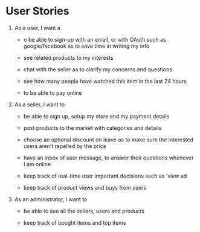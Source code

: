 # User Stories

1. As a user, I want a

   - o be able to sign-up with an email, or with OAuth such as google/facebook as to save time in writing my info

   - see related products to my interests

   - chat with the seller as to clarify my concerns and questions

   - see how many people have watched this item in the last 24 hours

   - to be able to pay online

1. As a seller, I want to

   - be able to sign up, setup my store and my payment details

   - post products to the market with categories and details

   - choose an optional discount on leave as to make sure the interested users aren't repelled by the price

   - have an inbox of user message, to answer their questions whenever I am online

   - keep track of real-time user important decisions such as 'view ad

   - keep track of product views and buys from users

1. As an administrator, I want to

   - be able to see all the sellers, users and products

   - keep track of bought items and top items
